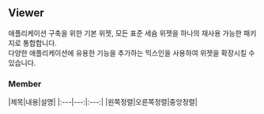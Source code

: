 <h2> Viewer </h2> 
애플리케이션 구축을 위한 기본 위젯, 모든 표준 세슘 위젯을 하나의 재사용 가능한 패키지로 통합합니다. <br>
다양한 애플리케이션에 유용한 기능을 추가하는 믹스인을 사용하여 위젯을 확장시킬 수 있습니다.<br>

<h3>Member</h3>
|제목|내용|설명|
|:---|---:|:---:|
|왼쪽정렬|오른쪽정렬|중앙정렬|
